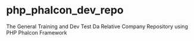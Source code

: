 php_phalcon_dev_repo
========

The General Training and Dev Test Da Relative Company Repository using PHP Phalcon Framework
